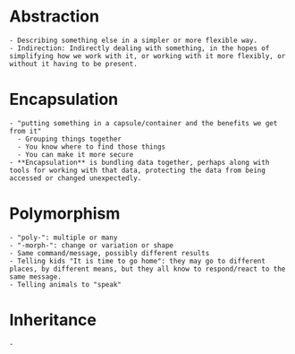 # Abstraction
    - Describing something else in a simpler or more flexible way.
    - Indirection: Indirectly dealing with something, in the hopes of simplifying how we work with it, or working with it more flexibly, or without it having to be present.

# Encapsulation
    - "putting something in a capsule/container and the benefits we get from it"
      - Grouping things together
      - You know where to find those things
      - You can make it more secure
    - **Encapsulation** is bundling data together, perhaps along with tools for working with that data, protecting the data from being accessed or changed unexpectedly.

# Polymorphism
    - "poly-": multiple or many
    - "-morph-": change or variation or shape
    - Same command/message, possibly different results
    - Telling kids "It is time to go home": they may go to different places, by different means, but they all know to respond/react to the same message.
    - Telling animals to "speak"

# Inheritance
    - 